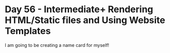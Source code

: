 # Day 56 - Intermediate+ Rendering HTML/Static files and Using Website Templates

I am going to be creating a name card for myself!
